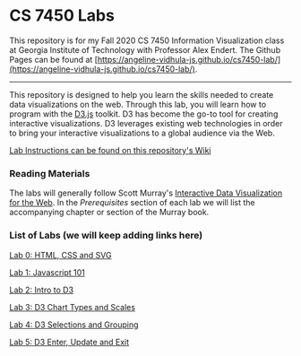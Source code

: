 # CS 7450 Labs

This repository is for my Fall 2020 CS 7450 Information Visualization class at Georgia Institute of Technology with Professor Alex Endert. The Github Pages can be found at [https://angeline-vidhula-js.github.io/cs7450-lab/](https://angeline-vidhula-js.github.io/cs7450-lab/).

___

This repository is designed to help you learn the skills needed to create data visualizations on the web. Through this lab, you will learn how to program with the [D3.js](https://d3js.org/) toolkit. D3 has become the go-to tool for creating interactive visualizations. D3 leverages existing web technologies in order to bring your interactive visualizations to a global audience via the Web.

[Lab Instructions can be found on this repository's Wiki](https://github.gatech.edu/CS-7450/Fall-2020-Labs/wiki)

### Reading Materials

The labs will generally follow Scott Murray's [Interactive Data Visualization for the Web](http://alignedleft.com/work/d3-book-2e). In the *Prerequisites* section of each lab we will list the accompanying chapter or section of the Murray book.

### List of Labs (we will keep adding links here)

[Lab 0: HTML, CSS and SVG](https://github.gatech.edu/CS-7450/Fall-2020-Labs/wiki/Lab-0:-HTML,-CSS-and-SVG)

[Lab 1: Javascript 101](https://github.gatech.edu/CS-7450/Fall-2020-Labs/wiki/Lab-1:-Javascript-101)

[Lab 2: Intro to D3](https://github.gatech.edu/CS-7450/Fall-2020-Labs/wiki/Lab-2:-Intro-to-D3)

[Lab 3: D3 Chart Types and Scales](https://github.gatech.edu/CS-7450/Fall-2020-Labs/wiki/Lab-3:-D3-Chart-Types-and-Scales)

[Lab 4: D3 Selections and Grouping](https://github.gatech.edu/CS-7450/Fall-2020-Labs/wiki/Lab-4:-D3-Selections-and-Grouping)

[Lab 5: D3 Enter, Update and Exit](https://github.gatech.edu/CS-7450/Fall-2020-Labs/wiki/Lab-5:-D3-Enter,-Update-and-Exit)

<!-- [Lab 6: Interaction and Transition 1](https://github.gatech.edu/CS-7450/Fall-2020-Labs/wiki/Lab-6:-Interaction-and-Transition-1) -->

<!-- [Lab 7: Interaction and Transition 2](https://github.gatech.edu/CS-7450/Fall-2020-Labs/wiki/Lab-7:-Interaction-and-Transition-2) -->

<!-- [Lab 8a: D3 Layouts](https://github.gatech.edu/CS-7450/Fall-2020-Labs/wiki/Lab-8a:-D3-Layouts) -->

<!-- [Lab 8b: D3 Maps](https://github.gatech.edu/CS-7450/Fall-2020-Labs/wiki/Lab-8b:-D3-Maps) -->
